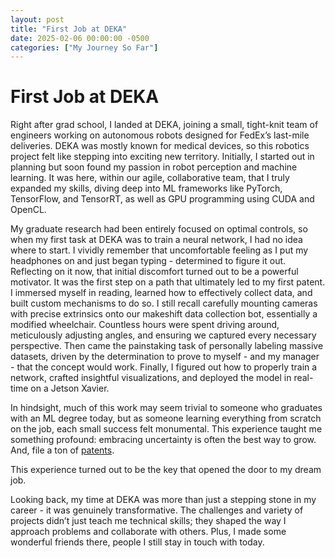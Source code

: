```yaml
---
layout: post
title: "First Job at DEKA"
date: 2025-02-06 00:00:00 -0500
categories: ["My Journey So Far"]
---
```


# First Job at DEKA

Right after grad school, I landed at DEKA, joining a small, tight-knit team of engineers working on autonomous robots designed for FedEx’s last-mile deliveries. DEKA was mostly known for medical devices, so this robotics project felt like stepping into exciting new territory. Initially, I started out in planning but soon found my passion in robot perception and machine learning. It was here, within our agile, collaborative team, that I truly expanded my skills, diving deep into ML frameworks like PyTorch, TensorFlow, and TensorRT, as well as GPU programming using CUDA and OpenCL.

My graduate research had been entirely focused on optimal controls, so when my first task at DEKA was to train a neural network, I had no idea where to start. I vividly remember that uncomfortable feeling as I put my headphones on and just began typing - determined to figure it out. Reflecting on it now, that initial discomfort turned out to be a powerful motivator. It was the first step on a path that ultimately led to my first patent. I immersed myself in reading, learned how to effectively collect data, and built custom mechanisms to do so. I still recall carefully mounting cameras with precise extrinsics onto our makeshift data collection bot, essentially a modified wheelchair. Countless hours were spent driving around, meticulously adjusting angles, and ensuring we captured every necessary perspective. Then came the painstaking task of personally labeling massive datasets, driven by the determination to prove to myself - and my manager - that the concept would work. Finally, I figured out how to properly train a network, crafted insightful visualizations, and deployed the model in real-time on a Jetson Xavier.

In hindsight, much of this work may seem trivial to someone who graduates with an ML degree today, but as someone learning everything from scratch on the job, each small success felt monumental. This experience taught me something profound: embracing uncertainty is often the best way to grow. And, file a ton of [patents](https://patents.justia.com/inventor/arunabh-mishra).

This experience turned out to be the key that opened the door to my dream job.

Looking back, my time at DEKA was more than just a stepping stone in my career - it was genuinely transformative. The challenges and variety of projects didn’t just teach me technical skills; they shaped the way I approach problems and collaborate with others. Plus, I made some wonderful friends there, people I still stay in touch with today.
